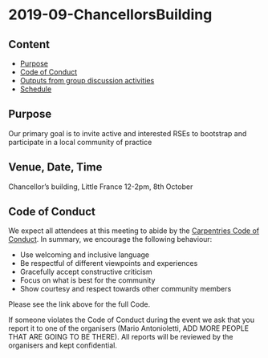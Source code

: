 # 2019-09-ChancellorsBuilding

## Content
* [Purpose](#purpose)
* [Code of Conduct](#code-of-conduct)
* [Outputs from group discussion activities](#outputs-from-group-discussion-activities)
* [Schedule](#schedule)


## Purpose

Our primary goal is to invite active and interested RSEs to bootstrap and participate in a local community of practice

##	Venue, Date, Time

Chancellor’s building, Little France
12-2pm, 8th October

## Code of Conduct

We expect all attendees at this meeting to abide by the [Carpentries Code of Conduct](https://docs.carpentries.org/topic_folders/policies/code-of-conduct.html). In summary, we encourage the following behaviour:

* Use welcoming and inclusive language
* Be respectful of different viewpoints and experiences
* Gracefully accept constructive criticism
* Focus on what is best for the community
* Show courtesy and respect towards other community members

Please see the link above for the full Code.

If someone violates the Code of Conduct during the event we ask that you report it to one of the organisers (Mario Antonioletti, ADD MORE PEOPLE THAT ARE GOING TO BE THERE). All reports will be reviewed by the organisers and kept confidential.  
